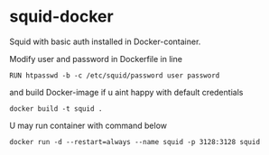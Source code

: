 # squid-docker

Squid with basic auth installed in Docker-container.

Modify user and password in Dockerfile in line

    RUN htpasswd -b -c /etc/squid/password user password

and build Docker-image if u aint happy with default credentials

    docker build -t squid .

U may run container with command below

    docker run -d --restart=always --name squid -p 3128:3128 squid
